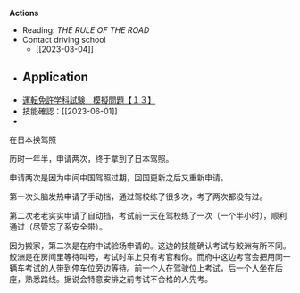 **Actions**
- Reading: *THE RULE OF THE ROAD*
- Contact driving school 
	- [[2023-03-04]]
- Application 
	- 
- [運転免許学科試験　模擬問題【１３】](https://menkyo-web.com/sp/mogi-mondai13.html)
- 技能確認：[[2023-06-01]]
- 

在日本换驾照

历时一年半，申请两次，终于拿到了日本驾照。

申请两次是因为中间中国驾照过期，回国更新之后又重新申请。

第一次头脑发热申请了手动挡，通过驾校练了很多次，考了两次都没有过。

第二次老老实实申请了自动挡，考试前一天在驾校练了一次（一个半小时），顺利通过（尽管忘了系安全带）。

因为搬家，第二次是在府中试验场申请的。这边的技能确认考试与鮫洲有所不同。鮫洲是在房间里等待叫号，考试时车上只有考官和你。而府中这边考官会把用同一辆车考试的人带到停车位旁边等待。前一个人在驾驶位上考试，后一个人坐在后座，熟悉路线。据说会特意安排之前考试不合格的人先考。